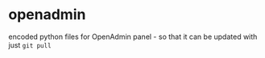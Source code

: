 # openadmin
encoded python files for OpenAdmin panel - so that it can be updated with just `git pull`
